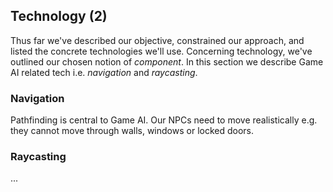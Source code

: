 ## Technology (2)

Thus far we've described our objective, constrained our approach, and listed the concrete technologies we'll use.
Concerning technology, we've outlined our chosen notion of _component_.
In this section we describe Game AI related tech i.e. _navigation_ and _raycasting_.

### Navigation

Pathfinding is central to Game AI.
Our NPCs need to move realistically e.g. they cannot move through walls, windows or locked doors.

<div
  class="tabs"
  height="400"
  enabled="true"
  tabs="[
     { key: 'component', filepath: 'nav/NavDemo' },
   ]"
></div>

### Raycasting

...